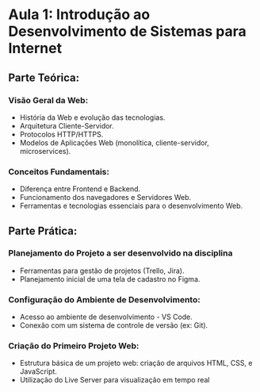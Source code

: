 # Aula 1: Introdução ao Desenvolvimento de Sistemas para Internet

## Parte Teórica:

### Visão Geral da Web:
 - História da Web e evolução das tecnologias.
 - Arquitetura Cliente-Servidor.
 - Protocolos HTTP/HTTPS.
 - Modelos de Aplicações Web (monolítica, cliente-servidor, microservices).
### Conceitos Fundamentais:
 - Diferença entre Frontend e Backend.
 - Funcionamento dos navegadores e Servidores Web.
 - Ferramentas e tecnologias essenciais para o desenvolvimento Web.

## Parte Prática:

### Planejamento do Projeto a ser desenvolvido na disciplina
 - Ferramentas para gestão de projetos (Trello, Jira).
 - Planejamento inicial de uma tela de cadastro no Figma.
### Configuração do Ambiente de Desenvolvimento:
 - Acesso ao ambiente de desenvolvimento - VS Code.
 - Conexão com um sistema de controle de versão (ex: Git).
### Criação do Primeiro Projeto Web:
 - Estrutura básica de um projeto web: criação de arquivos HTML, CSS, e JavaScript.
 - Utilização do Live Server para visualização em tempo real
 